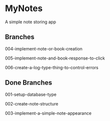 # MyNotes
A simple note storing app

## Branches

004-implement-note-or-book-creation

005-implement-note-and-book-response-to-click

006-create-a-log-type-thing-to-control-errors

## Done Branches

001-setup-database-type

002-create-note-structure

003-implement-a-simple-note-appearance
